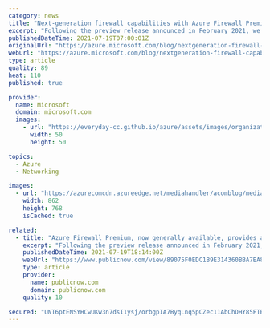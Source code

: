 ```yaml
---
category: news
title: "Next-generation firewall capabilities with Azure Firewall Premium"
excerpt: "Following the preview release announced in February 2021, we are announcing the general availability release of Azure Firewall Premium. Key features in this release include: TLS Inspection, IDPS, Web Categories, and URL Filtering."
publishedDateTime: 2021-07-19T07:00:01Z
originalUrl: "https://azure.microsoft.com/blog/nextgeneration-firewall-capabilities-with-azure-firewall-premium/"
webUrl: "https://azure.microsoft.com/blog/nextgeneration-firewall-capabilities-with-azure-firewall-premium/"
type: article
quality: 89
heat: 110
published: true

provider:
  name: Microsoft
  domain: microsoft.com
  images:
    - url: "https://everyday-cc.github.io/azure/assets/images/organizations/microsoft.com-50x50.jpg"
      width: 50
      height: 50

topics:
  - Azure
  - Networking

images:
  - url: "https://azurecomcdn.azureedge.net/mediahandler/acomblog/media/Default/blog/6a0956b5-eb59-4661-8810-46bd5214e3f9.png"
    width: 862
    height: 768
    isCached: true

related:
  - title: "Azure Firewall Premium, now generally available, provides advanced threat protection"
    excerpt: "Following the preview release announced in February 2021, we are announcing the general availability release of Microsoft Azure Firewall Premium . Key features in this release include: TLS inspection: Azure Firewall Premium terminates outbound and east-west transport layer security (TLS) connections."
    publishedDateTime: 2021-07-19T18:14:00Z
    webUrl: "https://www.publicnow.com/view/89075F0EDC1B9E314360BBA7EA8827146D17E191"
    type: article
    provider:
      name: publicnow.com
      domain: publicnow.com
    quality: 10

secured: "UNT6ptENSYHCwUKw3n7dsI1ysj/orbgpIA7ByqLnq5pCZec11AbChDHY85FTBorVJ65LdTGRttC1vTSnR4RahjJc9HsMDKPNZ1704YpunL1GCFb8uaXih1UIlbmuJDVMqVKJq86mPG3FFHV4EqSuTgP2yUZrSvPJI5iy9w00Do5ahS2dNve3hZZpgg2UXB2n+wsc575PMd6gDtOw59v5AU5VwngMHZFlzirsk078r+5qFS6m9bkzsBNcotxvupqdDzfT+wB0b1JuJq2+4l/fcOZ3tgRRwe3lXtRWXwQjrb1e+hmfd0zWV1UdshPGzZntwzpg7lX69jb+eCi5xMP+TLjn82Vf9Hkz0tGxs3mbm3Q=;XDN5QpUQLx//IR5+6MPZJQ=="
---
```


